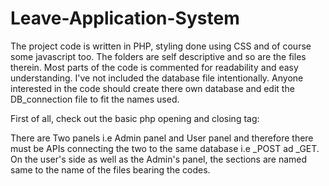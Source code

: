 # Leave-Application-System
The project code is written in PHP, styling done using CSS and of course some javascript too.
The folders are self descriptive and so are the files therein. Most parts of the code is commented for readability and easy understanding.
I've not included the database file intentionally. Anyone interested in the code should create there own database and edit the DB_connection file to fit the names used.
<!-----------------------Inside The System--------------------------->

First of all, check out the basic php opening and closing tag: 
<?php
// PHP code goes here
?>

There are Two panels i.e Admin panel and User panel and therefore there must be  APIs connecting the two to the same database i.e _POST ad _GET.
On the user's side as well as the Admin's panel, the sections are named same to the name of the files bearing the codes. 

